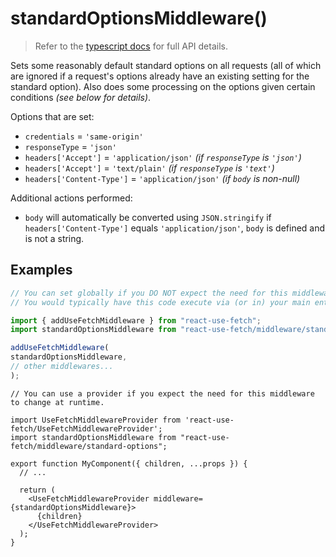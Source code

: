 standardOptionsMiddleware()
=========================================================================================

> Refer to the [typescript docs](../../middleware/standard-options-middleware.d.ts)
for full API details.

Sets some reasonably default standard options on all requests (all of which are
ignored if a request's options already have an existing setting for the standard
option). Also does some processing on the options given certain conditions
_(see below for details)_.

Options that are set:
- `credentials` = `'same-origin'`
- `responseType` = `'json'`
- `headers['Accept']` = `'application/json'` _(if `responseType` is `'json'`)_
- `headers['Accept']` = `'text/plain'` _(if `responseType` is `'text'`)_
- `headers['Content-Type']` = `'application/json'` _(if `body` is non-null)_

Additional actions performed:
- `body` will automatically be converted using `JSON.stringify` if
  `headers['Content-Type']` equals `'application/json'`, `body` is defined and
  is not a string.



Examples
-----------------------------

```typescript
// You can set globally if you DO NOT expect the need for this middleware to change at runtime.
// You would typically have this code execute via (or in) your main entry file.

import { addUseFetchMiddleware } from "react-use-fetch";
import standardOptionsMiddleware from "react-use-fetch/middleware/standard-options";

addUseFetchMiddleware(
standardOptionsMiddleware,
// other middlewares...
);
```

```tsx
// You can use a provider if you expect the need for this middleware to change at runtime.

import UseFetchMiddlewareProvider from 'react-use-fetch/UseFetchMiddlewareProvider';
import standardOptionsMiddleware from "react-use-fetch/middleware/standard-options";

export function MyComponent({ children, ...props }) {
  // ...

  return (
    <UseFetchMiddlewareProvider middleware={standardOptionsMiddleware}>
      {children}
    </UseFetchMiddlewareProvider>
  );
}
```

